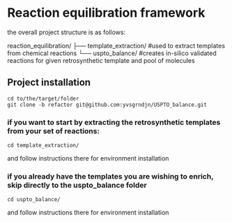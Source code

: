 # Reaction equilibration framework

the overall project structure is as follows:

reaction_equilibration/
├── template_extraction/ #used to extract templates from chemical reactions
└── uspto_balance/ #creates in-silico validated reactions for given retrosynthetic template and pool of molecules

## Project installation 

```
cd to/the/target/folder
git clone -b refactor git@github.com:yvsgrndjn/USPTO_balance.git
```

### if you want to start by extracting the retrosynthetic templates from your set of reactions:
```
cd template_extraction/
```
and follow instructions there for environment installation

### if you already have the templates you are wishing to enrich, skip directly to the uspto_balance folder
```
cd uspto_balance/
```
 and follow instructions there for environment installation
